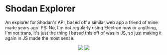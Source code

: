 # Shodan Explorer
An explorer for Shodan's API, based off a similar web app a friend of mine made years ago.
PS: No, I'm not regularly using Electron now or anything, I'm not trans, it's just the thing I based this off of was in JS, so just making it again in JS made the most sense.

<p align="center">
  <img src="https://img.shields.io/github/downloads/BowDown097/ShodanExplorer/total" />
  <img src="https://img.shields.io/github/package-json/dependency-version/BowDown097/ShodanExplorer/dev/electron" />
</p>
